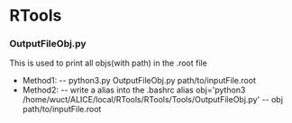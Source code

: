# RTools


### OutputFileObj.py
This is used to print all objs(with path) in the .root file
- Method1:
    -- python3.py OutputFileObj.py path/to/inputFile.root
- Method2:
    -- write a alias into the .bashrc 
        alias obj='python3 /home/wuct/ALICE/local/RTools/RTools/Tools/OutputFileObj.py'
    -- obj path/to/inputFile.root
